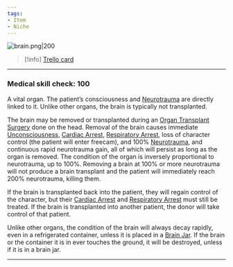 ```yaml
---
tags:
- Item
- Niche
---
```


![brain.png\|200](/Items/Brain%20Transplant%20-%20Attachments/680728605915e67fef28a6ea.png)

> [!info] [Trello card](https://trello.com/c/mu9gFs00/17-brain-transplant)

---

### Medical skill check: 100

A vital organ. The patient’s consciousness and [Neurotrauma](../Head_Brain/Neurotrauma.md) are directly linked to it. Unlike other organs, the brain is typically not transplanted.

The brain may be removed or transplanted during an [Organ Transplant Surgery](../Procedures/Organ%20Transplant%20Surgery.md) done on the head. Removal of the brain causes immediate [Unconsciousness](../Head_Brain/Unconsciousness.md), [Cardiac Arrest](../Heart/Cardiac%20Arrest.md), [Respiratory Arrest](../Lungs/Respiratory%20Arrest.md), loss of character control (the patient will enter freecam), and 100% [Neurotrauma](../Head_Brain/Neurotrauma.md), and continuous rapid neurotrauma gain, all of which will persist as long as the organ is removed. The condition of the organ is inversely proportional to neurotrauma, up to 100%. Removing a brain at 100% or more neurotrauma will not produce a brain transplant and the patient will immediately reach 200% neurotrauma, killing them.

If the brain is transplanted back into the patient, they will regain control of the character, but their [Cardiac Arrest](../Heart/Cardiac%20Arrest.md) and [Respiratory Arrest](../Lungs/Respiratory%20Arrest.md)  must still be treated. If the brain is transplanted into another patient, the donor will take control of that patient.

Unlike other organs, the condition of the brain will always decay rapidly, even in a refrigerated container, unless it is placed in a [Brain Jar](../Surgery%20Plus%20Expansion/Brain%20Jar.md). If the brain or the container it is in ever touches the ground, it will be destroyed, unless if it is in a brain jar.

---

